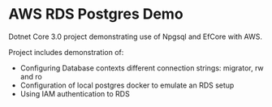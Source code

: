 # AWS RDS Postgres Demo

Dotnet Core 3.0 project demonstrating use of Npgsql and EfCore with AWS.

Project includes demonstration of:
- Configuring Database contexts different connection strings: migrator, rw and ro
- Configuration of local postgres docker to emulate an RDS setup
- Using IAM authentication to RDS
